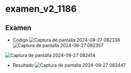 # examen_v2_1186
## Examen
- Codigo
  ![Captura de pantalla 2024-09-27 082336](https://github.com/user-attachments/assets/9494440b-6545-4c18-949f-d646966246da)
  ![Captura de pantalla 2024-09-27 082357](https://github.com/user-attachments/assets/e6d6830f-6737-4a36-ae89-0ae218c168e7)

![Captura de pantalla 2024-09-27 082414](https://github.com/user-attachments/assets/2886053f-f762-43c7-a23c-fa0712babf7e)

- Resultado
  ![Captura de pantalla 2024-09-27 082447](https://github.com/user-attachments/assets/7895a215-1729-4348-8cd5-4b67607a20c9)
